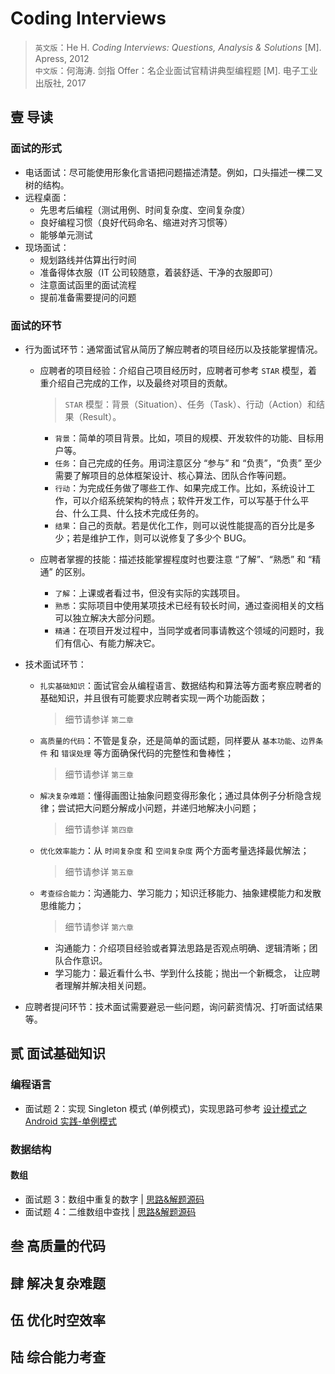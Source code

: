 # Coding Interviews
> `英文版`：He H. *Coding Interviews: Questions, Analysis & Solutions* [M]. Apress, 2012  
> `中文版`：何海涛. 剑指 Offer：名企业面试官精讲典型编程题 [M]. 电子工业出版社, 2017


## 壹 导读
### 面试的形式
- 电话面试：尽可能使用形象化言语把问题描述清楚。例如，口头描述一棵二叉树的结构。
- 远程桌面：
	- 先思考后编程（测试用例、时间复杂度、空间复杂度）
	- 良好编程习惯（良好代码命名、缩进对齐习惯等）
	- 能够单元测试
- 现场面试：
	- 规划路线并估算出行时间
	- 准备得体衣服（IT 公司较随意，着装舒适、干净的衣服即可）
	- 注意面试函里的面试流程
	- 提前准备需要提问的问题

### 面试的环节
- 行为面试环节：通常面试官从简历了解应聘者的项目经历以及技能掌握情况。

	- 应聘者的项目经验：介绍自己项目经历时，应聘者可参考 `STAR` 模型，着重介绍自己完成的工作，以及最终对项目的贡献。

		> `STAR` 模型：背景（Situation）、任务（Task）、行动（Action）和结果（Result）。
		
		- `背景`：简单的项目背景。比如，项目的规模、开发软件的功能、目标用户等。
		- `任务`：自己完成的任务。用词注意区分 “参与” 和 “负责”，“负责” 至少需要了解项目的总体框架设计、核心算法、团队合作等问题。
		- `行动`：为完成任务做了哪些工作、如果完成工作。比如，系统设计工作，可以介绍系统架构的特点；软件开发工作，可以写基于什么平台、什么工具、什么技术完成任务的。
		- `结果`：自己的贡献。若是优化工作，则可以说性能提高的百分比是多少；若是维护工作，则可以说修复了多少个 BUG。
	- 应聘者掌握的技能：描述技能掌握程度时也要注意 “了解”、“熟悉” 和 “精通” 的区别。
		- `了解`：上课或者看过书，但没有实际的实践项目。
		- `熟悉`：实际项目中使用某项技术已经有较长时间，通过查阅相关的文档可以独立解决大部分问题。
		- `精通`：在项目开发过程中，当同学或者同事请教这个领域的问题时，我们有信心、有能力解决它。
	
- 技术面试环节：
	- `扎实基础知识`：面试官会从编程语言、数据结构和算法等方面考察应聘者的基础知识，并且很有可能要求应聘者实现一两个功能函数；

		> 细节请参详 `第二章`
		
	- `高质量的代码`：不管是复杂，还是简单的面试题，同样要从 `基本功能`、`边界条件` 和 `错误处理` 等方面确保代码的完整性和鲁棒性；

		> 细节请参详 `第三章`
		
	- `解决复杂难题`：懂得画图让抽象问题变得形象化；通过具体例子分析隐含规律；尝试把大问题分解成小问题，并递归地解决小问题；

		> 细节请参详 `第四章`
		
	- `优化效率能力`：从 `时间复杂度` 和 `空间复杂度` 两个方面考量选择最优解法；

		> 细节请参详 `第五章`
		
	- `考查综合能力`：沟通能力、学习能力；知识迁移能力、抽象建模能力和发散思维能力；

		> 细节请参详 `第六章`
		
		- 沟通能力：介绍项目经验或者算法思路是否观点明确、逻辑清晰；团队合作意识。
		- 学习能力：最近看什么书、学到什么技能；抛出一个新概念， 让应聘者理解并解决相关问题。
		
- 应聘者提问环节：技术面试需要避忌一些问题，询问薪资情况、打听面试结果等。

## 贰 面试基础知识
### 编程语言
- 面试题 2：实现 Singleton 模式 (单例模式)，实现思路可参考 [设计模式之 Android 实践-单例模式](https://www.kofes.cn/2018/01/Design-Pattern-Based-on-Android.html#单例模式)

### 数据结构
#### 数组
- 面试题 3：数组中重复的数字 | [思路&解题源码](#)
- 面试题 4：二维数组中查找 | [思路&解题源码](#)

## 叁 高质量的代码

## 肆 解决复杂难题

## 伍 优化时空效率

## 陆 综合能力考查